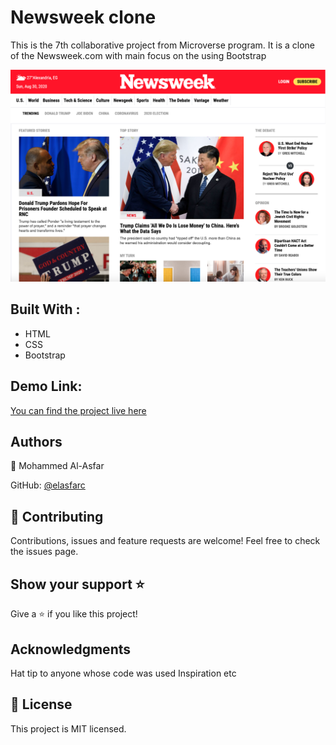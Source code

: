 # Newsweek clone
 
This is the 7th collaborative project from Microverse program.
It is a clone of the Newsweek.com with main focus on the using Bootstrap


![screenshot](./project-screenshot.png)

## Built With :

 - HTML 
 - CSS
 - Bootstrap

## Demo Link:
[You can find the project live here](https://raw.githack.com/elasfarc/Newsweek-clone/homepage/index.html)

## Authors  

👤 Mohammed Al-Asfar

GitHub: [@elasfarc](https://github.com/elasfarc)


## 🤝 Contributing
Contributions, issues and feature requests are welcome!
Feel free to check the issues page.

## Show your support ⭐️
Give a ⭐️ if you like this project!  

## Acknowledgments
Hat tip to anyone whose code was used Inspiration etc 

## 📝 License 

This project is MIT licensed.